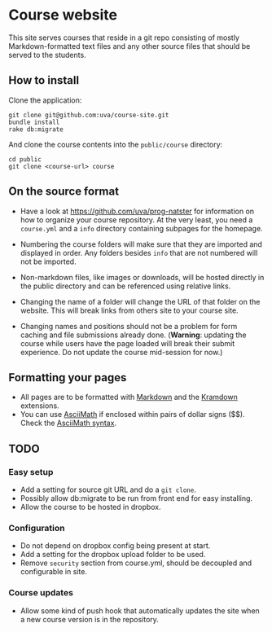 Course website
==============

This site serves courses that reside in a git repo consisting of mostly Markdown-formatted text files and any other source files that should be served to the students.

How to install
--------------

Clone the application:

	git clone git@github.com:uva/course-site.git
	bundle install
	rake db:migrate

And clone the course contents into the `public/course` directory:

	cd public
	git clone <course-url> course

On the source format
--------------------

* Have a look at https://github.com/uva/prog-natster for information on how to
  organize your course repository. At the very least, you need a `course.yml`
  and a `info` directory containing subpages for the homepage.

* Numbering the course folders will make sure that they are imported and
  displayed in order. Any folders besides `info` that are not numbered will
  not be imported.

* Non-markdown files, like images or downloads, will be hosted directly in the
  public directory and can be referenced using relative links.

* Changing the name of a folder will change the URL of that folder on the
  website. This will break links from others site to your course site.

* Changing names and positions should not be a problem for form caching and
  file submissions already done. (**Warning**: updating the course while users
  have the page loaded will break their submit experience. Do not update the
  course mid-session for now.)

Formatting your pages
----------------------

* All pages are to be formatted with [Markdown] and the [Kramdown] extensions.
* You can use [AsciiMath] if enclosed within pairs of dollar signs ($$). Check
  the [AsciiMath syntax].

[Markdown]: http://daringfireball.net/projects/markdown/syntax
[Kramdown]: http://kramdown.rubyforge.org/syntax.html
[AsciiMath]: http://www.wjagray.co.uk/maths/ASCIIMathTutorial.html
[AsciiMath syntax]: http://www.intmath.com/help/send-math-email-syntax.php

TODO
----

### Easy setup

* Add a setting for source git URL and do a `git clone`.
* Possibly allow db:migrate to be run from front end for easy installing.
* Allow the course to be hosted in dropbox.

### Configuration

* Do not depend on dropbox config being present at start.
* Add a setting for the dropbox upload folder to be used.
* Remove `security` section from course.yml, should be decoupled and
  configurable in site.

### Course updates

* Allow some kind of push hook that automatically updates the site when a
  new course version is in the repository.
